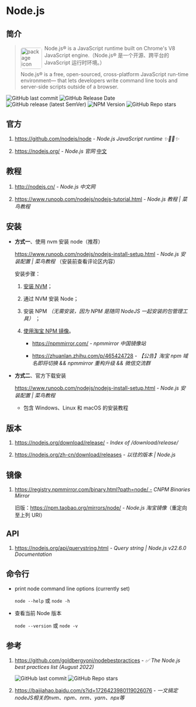 # Node.js

## 简介

> <img src="https://raw.githubusercontent.com/nodejs/nodejs.org/main/public/static/images/logo-hexagon.svg" alt="package icon" loading="lazy" decoding="async" align="left" width="58" hspace="0" vspace="0" style="border-radius: 5px;margin: 7px 7px 0 0;" /> Node.js® is a JavaScript runtime built on Chrome's V8 JavaScript engine.（Node.js® 是一个开源、跨平台的 JavaScript 运行时环境。）
>
> Node.js® is a free, open-sourced, cross-platform JavaScript run-time environment—
that lets developers write command line tools and server-side scripts outside of a browser.

![GitHub last commit](https://badgen.net/github/last-commit/nodejs/node?icon=github&color=blue)
![GitHub Release Date](https://img.shields.io/github/release-date/nodejs/node?logo=github)
![GitHub release (latest SemVer)](https://img.shields.io/github/v/release/nodejs/node?logo=github)
![NPM Version](https://img.shields.io/npm/v/node?logo=npm)
![GitHub Repo stars](https://img.shields.io/github/stars/nodejs/node?style=social)

## 官方

1. https://github.com/nodejs/node - *Node.js JavaScript runtime ✨🐢🚀✨*

2. https://nodejs.org/ - *Node.js 官网* [中文](https://nodejs.org/zh-cn/)

## 教程

1. http://nodejs.cn/ - *Node.js 中文网*

2. https://www.runoob.com/nodejs/nodejs-tutorial.html -  *Node.js 教程 | 菜鸟教程*

## 安装

- **方式一**、使用 nvm 安装 node（推荐）

  https://www.runoob.com/nodejs/nodejs-install-setup.html - *Node.js 安装配置 | 菜鸟教程* （安装前查看评论区内容）

  安装步骤：

  1. [安装 NVM](#nvm-安装)；

  2. 通过 NVM 安装 Node；

  3. 安装 NPM *（无需安装，因为 NPM 是随同 NodeJS 一起安装的包管理工具）* ；
  
  4. [使用淘宝 NPM 镜像](front-end/node.js/npm.md#npm-%e9%95%9c%e5%83%8f)。

     - https://npmmirror.com/ - *npmmirror 中国镜像站*

     - https://zhuanlan.zhihu.com/p/465424728 - *【公告】淘宝 npm 域名即将切换 && npmmirror 重构升级 && 微信交流群*

- **方式二**、官方下载安装

  https://www.runoob.com/nodejs/nodejs-install-setup.html - *Node.js 安装配置 | 菜鸟教程*
    - 包含 Windows、Linux 和 macOS 的安装教程

## 版本

1. https://nodejs.org/download/release/ - *Index of /download/release/*

2. https://nodejs.org/zh-cn/download/releases - *以往的版本 | Node.js*

## 镜像

1. https://registry.npmmirror.com/binary.html?path=node/ - *CNPM Binaries Mirror*

   旧版：https://npm.taobao.org/mirrors/node/ - *Node.js 淘宝镜像*（重定向至上列 URI）

## API

1. https://nodejs.org/api/querystring.html - *Query string | Node.js v22.6.0 Documentation*

## 命令行

- print node command line options (currently set)

  `node --help` 或 `node -h`

- 查看当前 Node 版本

  `node --version` 或 `node -v`

## 参考

1. https://github.com/goldbergyoni/nodebestpractices - *✅ The Node.js best practices list (August 2022)*

    ![GitHub last commit](https://img.shields.io/github/last-commit/goldbergyoni/nodebestpractices?color=blue&logo=github)
    ![GitHub Repo stars](https://img.shields.io/github/stars/goldbergyoni/nodebestpractices?style=social)

2. https://baijiahao.baidu.com/s?id=1726423980119026076 - *一文搞定nodeJS相关的nvm、npm、nrm、yarn、npx等*
